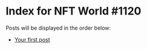 # Index for NFT World #1120
Posts will be displayed in the order below:

- [Your first post](./001-first.md)

